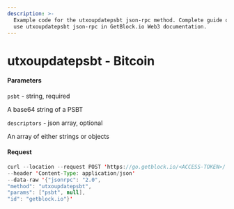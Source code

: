 ```yaml
---
description: >-
  Example code for the utxoupdatepsbt json-rpc method. Сomplete guide on how to
  use utxoupdatepsbt json-rpc in GetBlock.io Web3 documentation.
---
```


# utxoupdatepsbt - Bitcoin

#### Parameters

`psbt` - string, required

A base64 string of a PSBT

`descriptors` - json array, optional

An array of either strings or objects

#### Request

```java
curl --location --request POST 'https://go.getblock.io/<ACCESS-TOKEN>/' 
--header 'Content-Type: application/json' 
--data-raw '{"jsonrpc": "2.0",
"method": "utxoupdatepsbt",
"params": ["psbt", null],
"id": "getblock.io"}'
```

